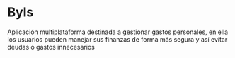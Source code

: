 # Byls
Aplicación multiplataforma destinada a gestionar gastos personales, en ella los usuarios pueden manejar sus finanzas de forma más segura y así evitar deudas o gastos innecesarios 
